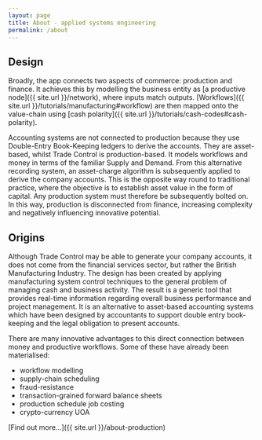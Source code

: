 ```yaml
---
layout: page
title: About - applied systems engineering
permalink: /about
---
```

## Design

Broadly, the app connects two aspects of commerce: production and finance. It achieves this by modelling the business entity as [a productive node]({{ site.url }}/network), where inputs match outputs. [Workflows]({{ site.url }}/tutorials/manufacturing#workflow) are then mapped onto the value-chain using [cash polarity]({{ site.url }}/tutorials/cash-codes#cash-polarity).

Accounting systems are not connected to production because they use Double-Entry Book-Keeping ledgers to derive the accounts. They are asset-based, whilst Trade Control is production-based. It models workflows and money in terms of the familiar Supply and Demand.  From this alternative recording system, an asset-charge algorithm is subsequently applied to derive the company accounts. This is the opposite way round to traditional practice, where the objective is to establish asset value in the form of capital. Any production system must therefore be subsequently bolted on. In this way, production is disconnected from finance, increasing complexity and negatively influencing innovative potential.

## Origins

Although Trade Control may be able to generate your company accounts, it does not come from the financial services sector, but rather the British Manufacturing Industry.
The design has been created by applying manufacturing system control techniques to the general problem of managing cash and business activity.  The result is a generic tool that provides real-time information regarding overall business performance and project management.  It is an alternative to asset-based accounting systems which have been designed by accountants to support double entry book-keeping and the legal obligation to present accounts. 

There are many innovative advantages to this direct connection between money and productive workflows. Some of these have already been materialised:

- workflow modelling
- supply-chain scheduling
- fraud-resistance
- transaction-grained forward balance sheets
- production schedule job costing
- crypto-currency UOA

[Find out more...]({{ site.url }}/about-production)

